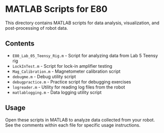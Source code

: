 # MATLAB Scripts for E80

This directory contains MATLAB scripts for data analysis, visualization, and post-processing of robot data.

## Contents

- `E80_Lab_05_Teensy_Rig.m` - Script for analyzing data from Lab 5 Teensy rig
- `LockInTest.m` - Script for lock-in amplifier testing
- `Mag_Calibration.m` - Magnetometer calibration script
- `debugme.m` - Debug utility script
- `debugpractice.m` - Practice script for debugging exercises
- `logreader.m` - Utility for reading log files from the robot
- `matlablogging.m` - Data logging utility script

## Usage

Open these scripts in MATLAB to analyze data collected from your robot. See the comments within each file for specific usage instructions.
